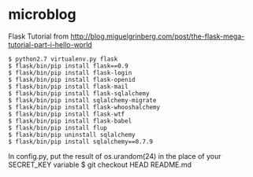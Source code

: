 microblog
==============

Flask Tutorial from http://blog.miguelgrinberg.com/post/the-flask-mega-tutorial-part-i-hello-world

    $ python2.7 virtualenv.py flask
    $ flask/bin/pip install flask==0.9
    $ flask/bin/pip install flask-login
    $ flask/bin/pip install flask-openid
    $ flask/bin/pip install flask-mail
    $ flask/bin/pip install flask-sqlalchemy
    $ flask/bin/pip install sqlalchemy-migrate
    $ flask/bin/pip install flask-whooshalchemy
    $ flask/bin/pip install flask-wtf
    $ flask/bin/pip install flask-babel
    $ flask/bin/pip install flup
    $ flask/bin/pip uninstall sqlalchemy
    $ flask/bin/pip install sqlalchemy==0.7.9
In config.py, put the result of os.urandom(24) in the place of your SECRET_KEY variable
    $ git checkout HEAD README.md
